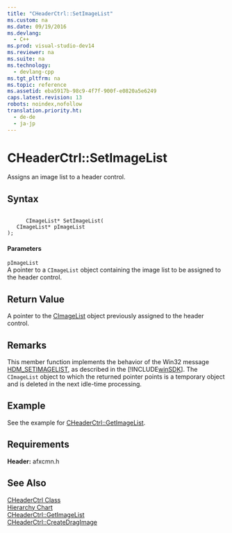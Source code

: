 ```yaml
---
title: "CHeaderCtrl::SetImageList"
ms.custom: na
ms.date: 09/19/2016
ms.devlang: 
  - C++
ms.prod: visual-studio-dev14
ms.reviewer: na
ms.suite: na
ms.technology: 
  - devlang-cpp
ms.tgt_pltfrm: na
ms.topic: reference
ms.assetid: eba5917b-98c9-4f7f-900f-e0820a5e6249
caps.latest.revision: 13
robots: noindex,nofollow
translation.priority.ht: 
  - de-de
  - ja-jp
---
```

# CHeaderCtrl::SetImageList
Assigns an image list to a header control.  
  
## Syntax  
  
```  
  
      CImageList* SetImageList(  
   CImageList* pImageList   
);  
```  
  
#### Parameters  
 `pImageList`  
 A pointer to a `CImageList` object containing the image list to be assigned to the header control.  
  
## Return Value  
 A pointer to the [CImageList](../vs140/CImageList-Class.md) object previously assigned to the header control.  
  
## Remarks  
 This member function implements the behavior of the Win32 message [HDM_SETIMAGELIST](http://msdn.microsoft.com/library/windows/desktop/bb775365), as described in the [!INCLUDE[winSDK](../vs140/includes/winSDK_md.md)]. The `CImageList` object to which the returned pointer points is a temporary object and is deleted in the next idle-time processing.  
  
## Example  
 See the example for [CHeaderCtrl::GetImageList](../vs140/CHeaderCtrl--GetImageList.md).  
  
## Requirements  
 **Header:** afxcmn.h  
  
## See Also  
 [CHeaderCtrl Class](../vs140/CHeaderCtrl-Class.md)   
 [Hierarchy Chart](../vs140/Hierarchy-Chart.md)   
 [CHeaderCtrl::GetImageList](../vs140/CHeaderCtrl--GetImageList.md)   
 [CHeaderCtrl::CreateDragImage](../vs140/CHeaderCtrl--CreateDragImage.md)